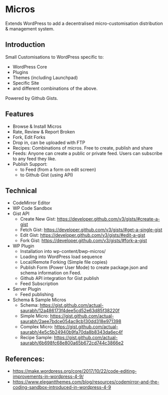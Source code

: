 # Micros
Extends WordPress to add a decentralised micro-customisation distribution &amp; management system.

## Introduction

Small Customisations to WordPress specific to:

 * WordPress Core
 * Plugins
 * Themes (including Launchpad)
 * Specific Site
 * and different combinations of the above.

Powered by Github Gists.

## Features
 * Browse & Install Micros
 * Rate, Review & Report Broken
 * Fork, Edit Forks
 * Drop in, can be uploaded with FTP
 * Recipes: Combinations of micros. Free to create, publish and share
 * Feeds: Anyone can create a public or private feed. Users can subscribe to any feed they like.
 * Publish Support:
     * to Feed (from a form on edit screen)
     * to Github Gist (using API)

## Technical
 * CodeMirror Editor
 * WP Code Sandbox
 * Gist API
     * Create New Gist: https://developer.github.com/v3/gists/#create-a-gist 
     * Fetch Gist: https://developer.github.com/v3/gists/#get-a-single-gist 
     * Edit Gist: https://developer.github.com/v3/gists/#edit-a-gist 
     * Fork Gist: https://developer.github.com/v3/gists/#fork-a-gist
 * WP Plugin
     * Installation into wp-content/bwp-micros/
     * Loading into WordPress load sequence
     * Local/Remote Forking (Simple file copies)
     * Publish Form (Power User Mode) to create package.json and schema information on Feed.
     * Github API integration for Gist publish
     * Feed Subscription
 * Server Plugin
     * Feed publishing
 * Schema & Sample Micros
     * Schema: https://gist.github.com/actual-saurabh/12a486173f4dee5cd52e63d85f38220f
     * Simple Micro: https://gist.github.com/actual-saurabh/2aee7bdce054ac9cb130dd318e971398
     * Complex Micro: https://gist.github.com/actual-saurabh/4e5c5b24940b9fa70da8b8343da6ec4f
     * Recipe Sample: https://gist.github.com/actual-saurabh/6b698fc68e800a65b672cd744c3866e2  

## References:
 * https://make.wordpress.org/core/2017/10/22/code-editing-improvements-in-wordpress-4-9/
 * https://www.elegantthemes.com/blog/resources/codemirror-and-the-coding-sandbox-introduced-in-wordpress-4-9 
